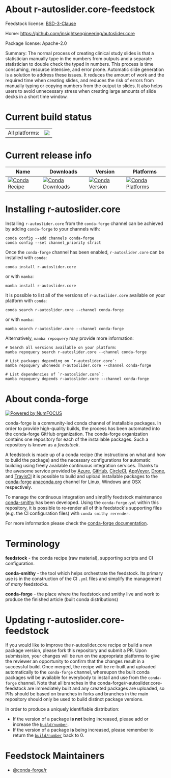 About r-autoslider.core-feedstock
=================================

Feedstock license: [BSD-3-Clause](https://github.com/conda-forge/r-autoslider.core-feedstock/blob/main/LICENSE.txt)

Home: https://github.com/insightsengineering/autoslider.core

Package license: Apache-2.0

Summary: The normal process of creating clinical study slides is that a statistician manually type in the numbers from outputs and a separate statistician to double check the typed in numbers. This process is time consuming, resource intensive, and error prone. Automatic slide generation is a solution to address these issues. It reduces the amount of work and the required time when creating slides, and reduces the risk of errors from manually typing or copying numbers from the output to slides. It also helps users to avoid unnecessary stress when creating large amounts of slide decks in a short time window.

Current build status
====================


<table><tr><td>All platforms:</td>
    <td>
      <a href="https://dev.azure.com/conda-forge/feedstock-builds/_build/latest?definitionId=25940&branchName=main">
        <img src="https://dev.azure.com/conda-forge/feedstock-builds/_apis/build/status/r-autoslider.core-feedstock?branchName=main">
      </a>
    </td>
  </tr>
</table>

Current release info
====================

| Name | Downloads | Version | Platforms |
| --- | --- | --- | --- |
| [![Conda Recipe](https://img.shields.io/badge/recipe-r--autoslider.core-green.svg)](https://anaconda.org/conda-forge/r-autoslider.core) | [![Conda Downloads](https://img.shields.io/conda/dn/conda-forge/r-autoslider.core.svg)](https://anaconda.org/conda-forge/r-autoslider.core) | [![Conda Version](https://img.shields.io/conda/vn/conda-forge/r-autoslider.core.svg)](https://anaconda.org/conda-forge/r-autoslider.core) | [![Conda Platforms](https://img.shields.io/conda/pn/conda-forge/r-autoslider.core.svg)](https://anaconda.org/conda-forge/r-autoslider.core) |

Installing r-autoslider.core
============================

Installing `r-autoslider.core` from the `conda-forge` channel can be achieved by adding `conda-forge` to your channels with:

```
conda config --add channels conda-forge
conda config --set channel_priority strict
```

Once the `conda-forge` channel has been enabled, `r-autoslider.core` can be installed with `conda`:

```
conda install r-autoslider.core
```

or with `mamba`:

```
mamba install r-autoslider.core
```

It is possible to list all of the versions of `r-autoslider.core` available on your platform with `conda`:

```
conda search r-autoslider.core --channel conda-forge
```

or with `mamba`:

```
mamba search r-autoslider.core --channel conda-forge
```

Alternatively, `mamba repoquery` may provide more information:

```
# Search all versions available on your platform:
mamba repoquery search r-autoslider.core --channel conda-forge

# List packages depending on `r-autoslider.core`:
mamba repoquery whoneeds r-autoslider.core --channel conda-forge

# List dependencies of `r-autoslider.core`:
mamba repoquery depends r-autoslider.core --channel conda-forge
```


About conda-forge
=================

[![Powered by
NumFOCUS](https://img.shields.io/badge/powered%20by-NumFOCUS-orange.svg?style=flat&colorA=E1523D&colorB=007D8A)](https://numfocus.org)

conda-forge is a community-led conda channel of installable packages.
In order to provide high-quality builds, the process has been automated into the
conda-forge GitHub organization. The conda-forge organization contains one repository
for each of the installable packages. Such a repository is known as a *feedstock*.

A feedstock is made up of a conda recipe (the instructions on what and how to build
the package) and the necessary configurations for automatic building using freely
available continuous integration services. Thanks to the awesome service provided by
[Azure](https://azure.microsoft.com/en-us/services/devops/), [GitHub](https://github.com/),
[CircleCI](https://circleci.com/), [AppVeyor](https://www.appveyor.com/),
[Drone](https://cloud.drone.io/welcome), and [TravisCI](https://travis-ci.com/)
it is possible to build and upload installable packages to the
[conda-forge](https://anaconda.org/conda-forge) [anaconda.org](https://anaconda.org/)
channel for Linux, Windows and OSX respectively.

To manage the continuous integration and simplify feedstock maintenance
[conda-smithy](https://github.com/conda-forge/conda-smithy) has been developed.
Using the ``conda-forge.yml`` within this repository, it is possible to re-render all of
this feedstock's supporting files (e.g. the CI configuration files) with ``conda smithy rerender``.

For more information please check the [conda-forge documentation](https://conda-forge.org/docs/).

Terminology
===========

**feedstock** - the conda recipe (raw material), supporting scripts and CI configuration.

**conda-smithy** - the tool which helps orchestrate the feedstock.
                   Its primary use is in the construction of the CI ``.yml`` files
                   and simplify the management of *many* feedstocks.

**conda-forge** - the place where the feedstock and smithy live and work to
                  produce the finished article (built conda distributions)


Updating r-autoslider.core-feedstock
====================================

If you would like to improve the r-autoslider.core recipe or build a new
package version, please fork this repository and submit a PR. Upon submission,
your changes will be run on the appropriate platforms to give the reviewer an
opportunity to confirm that the changes result in a successful build. Once
merged, the recipe will be re-built and uploaded automatically to the
`conda-forge` channel, whereupon the built conda packages will be available for
everybody to install and use from the `conda-forge` channel.
Note that all branches in the conda-forge/r-autoslider.core-feedstock are
immediately built and any created packages are uploaded, so PRs should be based
on branches in forks and branches in the main repository should only be used to
build distinct package versions.

In order to produce a uniquely identifiable distribution:
 * If the version of a package **is not** being increased, please add or increase
   the [``build/number``](https://docs.conda.io/projects/conda-build/en/latest/resources/define-metadata.html#build-number-and-string).
 * If the version of a package **is** being increased, please remember to return
   the [``build/number``](https://docs.conda.io/projects/conda-build/en/latest/resources/define-metadata.html#build-number-and-string)
   back to 0.

Feedstock Maintainers
=====================

* [@conda-forge/r](https://github.com/orgs/conda-forge/teams/r/)

